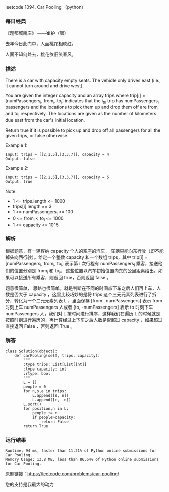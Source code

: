 leetcode 1094. Car Pooling （python）

### 每日经典

《题都城南庄》 ——崔护（唐）

去年今日此门中，人面桃花相映红。

人面不知何处去，桃花依旧笑春风。

### 描述



There is a car with capacity empty seats. The vehicle only drives east (i.e., it cannot turn around and drive west).

You are given the integer capacity and an array trips where trip[i] = [numPassengers<sub>i</sub>, from<sub>i</sub>, to<sub>i</sub>] indicates that the i<sub>th</sub> trip has numPassengers<sub>i</sub> passengers and the locations to pick them up and drop them off are from<sub>i</sub> and to<sub>i</sub> respectively. The locations are given as the number of kilometers due east from the car's initial location.

Return true if it is possible to pick up and drop off all passengers for all the given trips, or false otherwise.

Example 1:

	Input: trips = [[2,1,5],[3,3,7]], capacity = 4
	Output: false

	
Example 2:

	
	Input: trips = [[2,1,5],[3,3,7]], capacity = 5
	Output: true




Note:

* 	1 <= trips.length <= 1000
* 	trips[i].length == 3
* 	1 <= numPassengers<sub>i</sub> <= 100
* 	0 <= from<sub>i</sub> < to<sub>i</sub> <= 1000
* 	1 <= capacity <= 10^5


### 解析

根据题意，有一辆容纳 capacity 个人的空座的汽车， 车辆只能向东行驶（即不能掉头向西行驶）。给定一个整数 capacity 和一个数组 trips，其中 trip[i] = [numPassengers<sub>i</sub>, from<sub>i</sub>, to<sub>i</sub>] 表示第 i 次行程有 numPassengers<sub>i</sub> 乘客，接送他们的位置分别是 from<sub>i</sub> 和 to<sub>i</sub>。 这些位置以汽车初始位置向东的公里距离给出。如果可以接送所有乘客，则返回 true，否则返回 false 。


题意很简单， 思路也很简单，就是判断在不同的时间点下车之后人们再上车，人数是否大于 capacity ，这里比较巧妙的是将 trips 这个三元元素列表进行了拆分，转化为一个二元元素列表 L ，里面保存 [from , numPassengers] 表示 from 时刻上车 numPassengers 人或者 [to, -numPassengers] 表示 to 时刻下车 numPassengers 人，我们对 L 按时间进行排序，这样我们在遍历 L 的时候就是按照时刻进行遍历的，再计算经过上下车之后人数是否超过 capacity ，如果超过直接返回 False ，否则返回 True 。

### 解答
				

	class Solution(object):
	    def carPooling(self, trips, capacity):
	        """
	        :type trips: List[List[int]]
	        :type capacity: int
	        :rtype: bool
	        """
	        L = []
	        people = 0
	        for n,s,e in trips:
	            L.append([s, n])
	            L.append([e, -n])
	        L.sort()
	        for position,n in L:
	            people += n
	            if people>capacity:
	                return False
	        return True
	            
            	      
			
### 运行结果

	Runtime: 94 ms, faster than 11.21% of Python online submissions for Car Pooling.
	Memory Usage: 13.8 MB, less than 86.64% of Python online submissions for Car Pooling.


原题链接：https://leetcode.com/problems/car-pooling/



您的支持是我最大的动力
